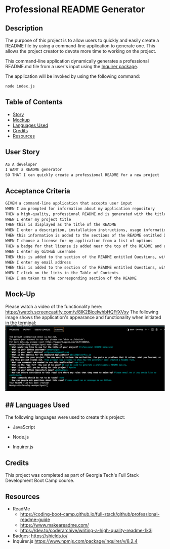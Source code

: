 # Professional README Generator

## Description

The purpose of this project is to allow users to quickly and easily create a README file by using a command-line application to generate one. This allows the project creator to devote more time to working on the project.

This command-line application dynamically generates a professional README.md file from a user's input using the [Inquirer package](https://www.npmjs.com/package/inquirer/v/8.2.4). 

The application will be invoked by using the following command:

```bash
node index.js
```

## Table of Contents

- [Story](#user-story)
- [Mockup](#mockup) 
- [Languages Used](#languages)
- [Credits](#credits)
- [Resources](#resources)

## User Story

```md
AS A developer
I WANT a README generator
SO THAT I can quickly create a professional README for a new project
```

## Acceptance Criteria

```md
GIVEN a command-line application that accepts user input
WHEN I am prompted for information about my application repository
THEN a high-quality, professional README.md is generated with the title of my project and sections entitled Description, Table of Contents, Installation, Usage, License, Contributing, Tests, and Questions
WHEN I enter my project title
THEN this is displayed as the title of the README
WHEN I enter a description, installation instructions, usage information, contribution guidelines, and test instructions
THEN this information is added to the sections of the README entitled Description, Installation, Usage, Contributing, and Tests
WHEN I choose a license for my application from a list of options
THEN a badge for that license is added near the top of the README and a notice is added to the section of the README entitled License that explains which license the application is covered under
WHEN I enter my GitHub username
THEN this is added to the section of the README entitled Questions, with a link to my GitHub profile
WHEN I enter my email address
THEN this is added to the section of the README entitled Questions, with instructions on how to reach me with additional questions
WHEN I click on the links in the Table of Contents
THEN I am taken to the corresponding section of the README
```

## Mock-Up

Please watch a video of the functionality here: https://watch.screencastify.com/v/8IK2BlceIwhbHQFfXVxy
The following image shows the application's appearance and functionality when initiated in the terminal: 
![The application is displayed in the terminal with answers and message that README file has been created.](./TerminalUsage.png)

## ## Languages Used
The following languages were used to create this project:

- JavaScript

- Node.js

- Inquirer.js


## Credits

This project was completed as part of Georgia Tech's Full Stack Development Boot Camp course. 


## Resources
- ReadMe 
	- https://coding-boot-camp.github.io/full-stack/github/professional-readme-guide 
	- https://www.makeareadme.com/
	- https://dev.to/coderarchive/writing-a-high-quality-readme-1k3j
- Badges: https://shields.io/
- Inquirer.js https://www.npmjs.com/package/inquirer/v/8.2.4